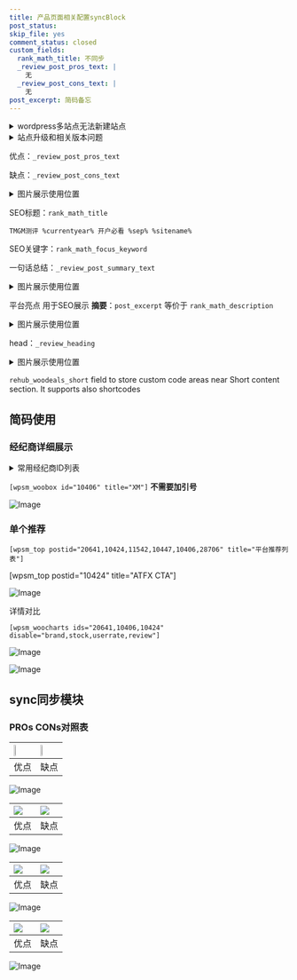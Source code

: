 ```yaml
---
title: 产品页面相关配置syncBlock
post_status: 
skip_file: yes
comment_status: closed
custom_fields:
  rank_math_title: 不同步
  _review_post_pros_text: |
    无
  _review_post_cons_text: |
    无
post_excerpt: 简码备忘
---
```

<details><summary>wordpress多站点无法新建站点</summary>

<li>和报错需要清理cookies一样的原因</li>
<li>wp-config.php里面<code>define( 'SUBDOMAIN_INSTALL', false );//子域名安装</code></li>
<li>新建子站点是用<code>define( 'SUBDOMAIN_INSTALL', true);//子域名安装</code> 完成以后，改成<code>false</code></li>
</details>

<details><summary>站点升级和相关版本问题</summary>

<p>wordpress：5.9.9
woocommerce：7.5.1
出现问题的地方：主题选项里面>><strong>Product layout >>compact style</strong></p>
<p>如何出现没有用过的字段 导致无法保存。先导出配置 然后进行修改，后面再次恢复即可。</p>
<p>出现部分字段无法显示时，需要返回默认布局后，对产品进行保存就好了。</p>
<p></p>
</details>

优点：`_review_post_pros_text`

缺点：`_review_post_cons_text`

<details><summary>图片展示使用位置</summary>

<img src="https://prod-files-secure.s3.us-west-2.amazonaws.com/39ed1227-6d7d-4570-be36-9ccd4a2c4241/f51d3d83-55d4-4bdf-9604-f37ec77ab556/Untitled.png?X-Amz-Algorithm=AWS4-HMAC-SHA256&X-Amz-Content-Sha256=UNSIGNED-PAYLOAD&X-Amz-Credential=ASIAZI2LB466TLW6B7YC%2F20250226%2Fus-west-2%2Fs3%2Faws4_request&X-Amz-Date=20250226T225528Z&X-Amz-Expires=3600&X-Amz-Security-Token=IQoJb3JpZ2luX2VjEC4aCXVzLXdlc3QtMiJHMEUCIQD6MxvXZRSw%2FjLDX%2BQHX95dCj8L6N19OtwuqvkxkTHLMAIgNfM3ktyIG3f85JYNr3dZNVZ0QmLGASh5NzccCt6j06Mq%2FwMIZxAAGgw2Mzc0MjMxODM4MDUiDBi8gcbV0z0P6PHGgyrcA9Gay7KXUGY7P7CdYh1miXbQECGOOAeWxXe3y8zP7%2F4i06m6Jkn7CTdkDttZK7uDDsn%2BFNnx%2BiLDp1s%2BaUY1ecxf7gGS60mFd3iEIWrFp4rq78C9tzdaEzV5rN5tR2QewCsX2Sw8PF8zQcsi%2BiG5g13C9I%2F0JdhDXCHcmvVp8CjGqBqmNABQijkxNvu44k65fkH21SC7qv7zQjMGDH0yp8Ke9QYPbnD090HzpfY8R7e3Q6SuTrM2IbIosPaJqeLuDb1nRgjIANoOXAPwjOKQYqgGCmyA1jyd6mkmSEJEes7k4IahsvsIX27yIRC%2BYJf9I2zdU0HHULD2IW37m1tz3F7D0aKbsz1RJVyKH621LXgRQPOh8%2FUcGfmbyiJUZvmbeMZBYA4Hmq8lHUbiw2zaMjGEFf3B0MLphAxn32eBlYo2Vy1EhwtqQUBTSlXyxjOfHDFeFXSEOTzEjYP5EPYOazyDJOjwcxjBSBoQCl6jXvyB3fY1dSQb22UPEC3RImWhyAZF0ULhjOxrD24YlP9rA44kTosHPifXF8pPgZfsDRl4mr0IURdWmnNuHfiuTC8nXfsK5pjYiBjVDmMOraF1TKAjSyNiPWsTsd%2FfU7dfh5fmecMmMJcbuoCOungWMKqd%2Fr0GOqUBnmj3SjcHuKOiNLuZdLdQAQoPHoGP%2FbuPl9iK%2BZB%2B9a0xP0DzzwSfFgdAdRGoVJumo9GU7b%2FkYLNoNttOcIRICFI2WNRAT6fM3%2FzH1gcJuMUiq0ElQXWHwszZsX0WMZjwxBrmLa7OpTp%2FKcMbJOg%2FK%2B6bUIX4xJIf9dtsI2WC3cTSJO8hZCsQ7nabqLDcS%2BpcZ8Y9o6hxBnoyRYNdON%2B9UMARPOph&X-Amz-Signature=73ec9f417e2ef5bd8741558d7a86e38e04d0dac10154d5a3fc96ac07500cdb1e&X-Amz-SignedHeaders=host&x-id=GetObject" alt="Image">
</details>

SEO标题：`rank_math_title`

`TMGM测评 %currentyear% 开户必看 %sep% %sitename%`

SEO关键字：`rank_math_focus_keyword`

一句话总结：`_review_post_summary_text`

<details><summary>图片展示使用位置</summary>

<img src="https://prod-files-secure.s3.us-west-2.amazonaws.com/39ed1227-6d7d-4570-be36-9ccd4a2c4241/4b96a922-296c-4f4e-8630-d1c870cbce01/Untitled.png?X-Amz-Algorithm=AWS4-HMAC-SHA256&X-Amz-Content-Sha256=UNSIGNED-PAYLOAD&X-Amz-Credential=ASIAZI2LB466ZOSYNNBP%2F20250226%2Fus-west-2%2Fs3%2Faws4_request&X-Amz-Date=20250226T225528Z&X-Amz-Expires=3600&X-Amz-Security-Token=IQoJb3JpZ2luX2VjEC4aCXVzLXdlc3QtMiJHMEUCIBHUBn7tvgdV%2BdWL%2Brg381XyDF6tpvGBuSlBiOZ0vbxoAiEA1O%2FQEw05Xa4XbpIAdatCLEj%2BjhEnpl0qWW3zRMeUkGkq%2FwMIZxAAGgw2Mzc0MjMxODM4MDUiDEXZqBe5m8GwLT7abyrcA0pkiuV24iDf2AAwsGfbx%2BdOrjg%2BMkBWIfPpymCRj0oXqdQj9QtZNDTi5C6kflBYj9wHBo3S%2FcbXm0LPn8IUtPOMO5b%2FLcX6%2Bxt1sUmYzRCcnmxbJNXdL%2FYo4sIT4NCJCztZ6m2LE%2FpwvJTGq1VFZugAG0pDPADoDolf0si9prPyeeQy5fu4n8a31wv%2BXjGDq1fWXq249E43lGBU1iUJu2vAJjgo7xgm2Tz8iDBt2cUS8imwscNfoUoxzNzRMreGgvWXT8CK7tto2%2BqrfVEu5b%2BS2lZ9xRI%2F03%2Fg9q4YYIKYDQtHs%2FcQEz%2Bbu7vWGWU6lAeteaAHn7M9aXF3yflt%2FODxbAtteBvD%2B2xiSuwvBREXZEyBBYf0XqSb%2BBIGrozfJVbjoD38%2FtmeonPCeCnyof4w0p55fS6Udg4mx1DTDKvHtOQEUga5C20tzsGIddoAQzEKWZfgrmJpIMGyISs1JK%2BAZL3LtOp%2FIcLQIJAAbr3eFK2Kz4s6vUpfh5jtKp7ib4Qn9ezjo64VSS1rpDCpEp6G6891jKZZEAYI2KOLehk5UsKknjNrL9vn7YD72YZEdasJF2lXUQVYtSLgtTmnBdVfLGJc0yfDPwu5cJT%2BcBb0%2F%2Fp%2FMEzKDH7ddHfYMKad%2Fr0GOqUBWfBsR%2F%2B811dr8L%2B7O4NQnyC5%2BMZcmwA%2BjQOs%2BDEe%2FRbzTFDkkDIJczhlWgGVbHVhH7JM5Fc2PAdcNQbUgf1RJlyU5oky1Yj51JojCN7tkwKAtS%2Fe1iRiq8iQ1ixmOQnX%2F8oCFCOm1sIu%2B6Bhtv%2FfpnpVOfF7tE6CSDC9PxK4zSAX72Z3QP5HUgY3GtyxCV8SYbA5v9Qq8UOdASkYCWfcxLii%2BQmJ&X-Amz-Signature=241e2942567c8dda2444838cb7afd97ebea1a4da43ad1b876e4c131e6e4be0d4&X-Amz-SignedHeaders=host&x-id=GetObject" alt="Image">
</details>

平台亮点 用于SEO展示 **摘要**：`post_excerpt`  等价于 `rank_math_description`

<details><summary>图片展示使用位置</summary>

<img src="https://prod-files-secure.s3.us-west-2.amazonaws.com/39ed1227-6d7d-4570-be36-9ccd4a2c4241/1ee11f63-b60a-4dfe-a7a7-d58ff23b5d88/Untitled.png?X-Amz-Algorithm=AWS4-HMAC-SHA256&X-Amz-Content-Sha256=UNSIGNED-PAYLOAD&X-Amz-Credential=ASIAZI2LB4667SWT2IVU%2F20250226%2Fus-west-2%2Fs3%2Faws4_request&X-Amz-Date=20250226T225529Z&X-Amz-Expires=3600&X-Amz-Security-Token=IQoJb3JpZ2luX2VjEC4aCXVzLXdlc3QtMiJHMEUCIQDjjx%2BYzxy11d%2BktHqzVMky%2FrSZ%2F6TDjWa4QBcW92m6igIgU1VFXUS2Ut4FfaQzKh5QnjXU1iT%2Bf6ASnZGVHZ9A%2BX4q%2FwMIZxAAGgw2Mzc0MjMxODM4MDUiDCDsISy%2BvZOmgCVh9SrcA7bnzjekSdTb%2FkB8himIvQwAVA%2F5XldXeeqLgKoyYoL9bzeo%2Bv59bbvjVH3%2BIyrVCZ%2FtITYw1K%2F2iEnHIkuJLfFbVS%2BnM1k1h7aPw22wN%2FSTnkH8Q8rmC9%2BHQNNSllqyJgj%2FjHwEg0Z%2B7bzQGLtr2b9Eo%2FWlk0%2FpdkmQr8UK7sB0xQ2ZZ9s8rQSXl0xQY%2BylaKReP5potFQiur0KFx4UVorktCoajsObtNa5DgHCWSbC8rCvRXQPuXwKkHXrACYTmqVIj2uLdoUskiyK7hlfVr6OV2vngnmzWTZ5yTKSq%2FcVYDsYL0gbmfbdUJUrSENinQIRyKb0RRC9%2F6ICImcmL6SjJgs%2B%2BkzqRUQcfXZdFLeXlGTaL1uzcjsoUsG7jz7qWodLxKBZjSRzOfI%2B1Dy6CMOGZnN3yKqu%2Fy1WZAXd1VKUm6kLVKG4bqYkl4mMeSWHcdth1J%2FIHuB0Q5%2BKgirWDNU6cgl8IyqCVqTjydmcsB8zwcQbmpJzLlFtASbI%2B7UxWBQCZJK75DduBm9Zv6tFuxxQYg%2FqyETRNUt%2BlaKXyo5bSkioUMJjajuykrWMjpVBTp6ZviGFZY4dObexz2G4XxEDX2IxU4tUN1P2zMEpbo6zBAGTUZd8bMinKMrhMP6c%2Fr0GOqUBp6PuezK%2B0NqUviysRRoMsYLrSGIJ2oGE%2BIRLFjUhrJfaxDHr03U8kjCKD0rEd42m%2Fg%2F20PrNWHUUIWN4VustLvDE8tif6A3JRWcOLaXNXa2noJozRYs6izPCJCiX1llwFf%2FhEYFIibwKAJbf2niSWGEgoUQ5VEarDBA8DXlGLGdOuczT7rRIoaAWKxDXLGxK0kEJWx%2BHvLYMGXjWJeFw4s8qcNEh&X-Amz-Signature=88df2b8fc3b522f56c77afe1ac29282ba017b279c86fc6afc3e9135bb1c25cd7&X-Amz-SignedHeaders=host&x-id=GetObject" alt="Image">
<img src="https://prod-files-secure.s3.us-west-2.amazonaws.com/39ed1227-6d7d-4570-be36-9ccd4a2c4241/ad4118b5-78d8-4fbe-801e-3b29b5d99c01/Untitled.png?X-Amz-Algorithm=AWS4-HMAC-SHA256&X-Amz-Content-Sha256=UNSIGNED-PAYLOAD&X-Amz-Credential=ASIAZI2LB4667SWT2IVU%2F20250226%2Fus-west-2%2Fs3%2Faws4_request&X-Amz-Date=20250226T225529Z&X-Amz-Expires=3600&X-Amz-Security-Token=IQoJb3JpZ2luX2VjEC4aCXVzLXdlc3QtMiJHMEUCIQDjjx%2BYzxy11d%2BktHqzVMky%2FrSZ%2F6TDjWa4QBcW92m6igIgU1VFXUS2Ut4FfaQzKh5QnjXU1iT%2Bf6ASnZGVHZ9A%2BX4q%2FwMIZxAAGgw2Mzc0MjMxODM4MDUiDCDsISy%2BvZOmgCVh9SrcA7bnzjekSdTb%2FkB8himIvQwAVA%2F5XldXeeqLgKoyYoL9bzeo%2Bv59bbvjVH3%2BIyrVCZ%2FtITYw1K%2F2iEnHIkuJLfFbVS%2BnM1k1h7aPw22wN%2FSTnkH8Q8rmC9%2BHQNNSllqyJgj%2FjHwEg0Z%2B7bzQGLtr2b9Eo%2FWlk0%2FpdkmQr8UK7sB0xQ2ZZ9s8rQSXl0xQY%2BylaKReP5potFQiur0KFx4UVorktCoajsObtNa5DgHCWSbC8rCvRXQPuXwKkHXrACYTmqVIj2uLdoUskiyK7hlfVr6OV2vngnmzWTZ5yTKSq%2FcVYDsYL0gbmfbdUJUrSENinQIRyKb0RRC9%2F6ICImcmL6SjJgs%2B%2BkzqRUQcfXZdFLeXlGTaL1uzcjsoUsG7jz7qWodLxKBZjSRzOfI%2B1Dy6CMOGZnN3yKqu%2Fy1WZAXd1VKUm6kLVKG4bqYkl4mMeSWHcdth1J%2FIHuB0Q5%2BKgirWDNU6cgl8IyqCVqTjydmcsB8zwcQbmpJzLlFtASbI%2B7UxWBQCZJK75DduBm9Zv6tFuxxQYg%2FqyETRNUt%2BlaKXyo5bSkioUMJjajuykrWMjpVBTp6ZviGFZY4dObexz2G4XxEDX2IxU4tUN1P2zMEpbo6zBAGTUZd8bMinKMrhMP6c%2Fr0GOqUBp6PuezK%2B0NqUviysRRoMsYLrSGIJ2oGE%2BIRLFjUhrJfaxDHr03U8kjCKD0rEd42m%2Fg%2F20PrNWHUUIWN4VustLvDE8tif6A3JRWcOLaXNXa2noJozRYs6izPCJCiX1llwFf%2FhEYFIibwKAJbf2niSWGEgoUQ5VEarDBA8DXlGLGdOuczT7rRIoaAWKxDXLGxK0kEJWx%2BHvLYMGXjWJeFw4s8qcNEh&X-Amz-Signature=318fef547f1b33bd86d09417268a622a72c7458e5d7e451c0dd3410f42e56b3a&X-Amz-SignedHeaders=host&x-id=GetObject" alt="Image">
<img src="https://prod-files-secure.s3.us-west-2.amazonaws.com/39ed1227-6d7d-4570-be36-9ccd4a2c4241/a38cf7c9-a79c-4b64-9e94-13589fe0758b/Untitled.png?X-Amz-Algorithm=AWS4-HMAC-SHA256&X-Amz-Content-Sha256=UNSIGNED-PAYLOAD&X-Amz-Credential=ASIAZI2LB4667SWT2IVU%2F20250226%2Fus-west-2%2Fs3%2Faws4_request&X-Amz-Date=20250226T225529Z&X-Amz-Expires=3600&X-Amz-Security-Token=IQoJb3JpZ2luX2VjEC4aCXVzLXdlc3QtMiJHMEUCIQDjjx%2BYzxy11d%2BktHqzVMky%2FrSZ%2F6TDjWa4QBcW92m6igIgU1VFXUS2Ut4FfaQzKh5QnjXU1iT%2Bf6ASnZGVHZ9A%2BX4q%2FwMIZxAAGgw2Mzc0MjMxODM4MDUiDCDsISy%2BvZOmgCVh9SrcA7bnzjekSdTb%2FkB8himIvQwAVA%2F5XldXeeqLgKoyYoL9bzeo%2Bv59bbvjVH3%2BIyrVCZ%2FtITYw1K%2F2iEnHIkuJLfFbVS%2BnM1k1h7aPw22wN%2FSTnkH8Q8rmC9%2BHQNNSllqyJgj%2FjHwEg0Z%2B7bzQGLtr2b9Eo%2FWlk0%2FpdkmQr8UK7sB0xQ2ZZ9s8rQSXl0xQY%2BylaKReP5potFQiur0KFx4UVorktCoajsObtNa5DgHCWSbC8rCvRXQPuXwKkHXrACYTmqVIj2uLdoUskiyK7hlfVr6OV2vngnmzWTZ5yTKSq%2FcVYDsYL0gbmfbdUJUrSENinQIRyKb0RRC9%2F6ICImcmL6SjJgs%2B%2BkzqRUQcfXZdFLeXlGTaL1uzcjsoUsG7jz7qWodLxKBZjSRzOfI%2B1Dy6CMOGZnN3yKqu%2Fy1WZAXd1VKUm6kLVKG4bqYkl4mMeSWHcdth1J%2FIHuB0Q5%2BKgirWDNU6cgl8IyqCVqTjydmcsB8zwcQbmpJzLlFtASbI%2B7UxWBQCZJK75DduBm9Zv6tFuxxQYg%2FqyETRNUt%2BlaKXyo5bSkioUMJjajuykrWMjpVBTp6ZviGFZY4dObexz2G4XxEDX2IxU4tUN1P2zMEpbo6zBAGTUZd8bMinKMrhMP6c%2Fr0GOqUBp6PuezK%2B0NqUviysRRoMsYLrSGIJ2oGE%2BIRLFjUhrJfaxDHr03U8kjCKD0rEd42m%2Fg%2F20PrNWHUUIWN4VustLvDE8tif6A3JRWcOLaXNXa2noJozRYs6izPCJCiX1llwFf%2FhEYFIibwKAJbf2niSWGEgoUQ5VEarDBA8DXlGLGdOuczT7rRIoaAWKxDXLGxK0kEJWx%2BHvLYMGXjWJeFw4s8qcNEh&X-Amz-Signature=548e232634a30113acf2b270f7ba08b33b7f4d5212ac75e354af24f74075b2a1&X-Amz-SignedHeaders=host&x-id=GetObject" alt="Image">
<img src="https://prod-files-secure.s3.us-west-2.amazonaws.com/39ed1227-6d7d-4570-be36-9ccd4a2c4241/7da6fc1e-d2ac-42ae-8c75-cb5749aa18f6/Untitled.png?X-Amz-Algorithm=AWS4-HMAC-SHA256&X-Amz-Content-Sha256=UNSIGNED-PAYLOAD&X-Amz-Credential=ASIAZI2LB4667SWT2IVU%2F20250226%2Fus-west-2%2Fs3%2Faws4_request&X-Amz-Date=20250226T225529Z&X-Amz-Expires=3600&X-Amz-Security-Token=IQoJb3JpZ2luX2VjEC4aCXVzLXdlc3QtMiJHMEUCIQDjjx%2BYzxy11d%2BktHqzVMky%2FrSZ%2F6TDjWa4QBcW92m6igIgU1VFXUS2Ut4FfaQzKh5QnjXU1iT%2Bf6ASnZGVHZ9A%2BX4q%2FwMIZxAAGgw2Mzc0MjMxODM4MDUiDCDsISy%2BvZOmgCVh9SrcA7bnzjekSdTb%2FkB8himIvQwAVA%2F5XldXeeqLgKoyYoL9bzeo%2Bv59bbvjVH3%2BIyrVCZ%2FtITYw1K%2F2iEnHIkuJLfFbVS%2BnM1k1h7aPw22wN%2FSTnkH8Q8rmC9%2BHQNNSllqyJgj%2FjHwEg0Z%2B7bzQGLtr2b9Eo%2FWlk0%2FpdkmQr8UK7sB0xQ2ZZ9s8rQSXl0xQY%2BylaKReP5potFQiur0KFx4UVorktCoajsObtNa5DgHCWSbC8rCvRXQPuXwKkHXrACYTmqVIj2uLdoUskiyK7hlfVr6OV2vngnmzWTZ5yTKSq%2FcVYDsYL0gbmfbdUJUrSENinQIRyKb0RRC9%2F6ICImcmL6SjJgs%2B%2BkzqRUQcfXZdFLeXlGTaL1uzcjsoUsG7jz7qWodLxKBZjSRzOfI%2B1Dy6CMOGZnN3yKqu%2Fy1WZAXd1VKUm6kLVKG4bqYkl4mMeSWHcdth1J%2FIHuB0Q5%2BKgirWDNU6cgl8IyqCVqTjydmcsB8zwcQbmpJzLlFtASbI%2B7UxWBQCZJK75DduBm9Zv6tFuxxQYg%2FqyETRNUt%2BlaKXyo5bSkioUMJjajuykrWMjpVBTp6ZviGFZY4dObexz2G4XxEDX2IxU4tUN1P2zMEpbo6zBAGTUZd8bMinKMrhMP6c%2Fr0GOqUBp6PuezK%2B0NqUviysRRoMsYLrSGIJ2oGE%2BIRLFjUhrJfaxDHr03U8kjCKD0rEd42m%2Fg%2F20PrNWHUUIWN4VustLvDE8tif6A3JRWcOLaXNXa2noJozRYs6izPCJCiX1llwFf%2FhEYFIibwKAJbf2niSWGEgoUQ5VEarDBA8DXlGLGdOuczT7rRIoaAWKxDXLGxK0kEJWx%2BHvLYMGXjWJeFw4s8qcNEh&X-Amz-Signature=af591d271836e288e74956a9ce71bba9af3855bd42b6f07f86e155a80fd8b3a1&X-Amz-SignedHeaders=host&x-id=GetObject" alt="Image">
<img src="https://prod-files-secure.s3.us-west-2.amazonaws.com/39ed1227-6d7d-4570-be36-9ccd4a2c4241/7e97f40a-eaee-47f5-b2f9-475f96808fa7/Untitled.png?X-Amz-Algorithm=AWS4-HMAC-SHA256&X-Amz-Content-Sha256=UNSIGNED-PAYLOAD&X-Amz-Credential=ASIAZI2LB4667SWT2IVU%2F20250226%2Fus-west-2%2Fs3%2Faws4_request&X-Amz-Date=20250226T225529Z&X-Amz-Expires=3600&X-Amz-Security-Token=IQoJb3JpZ2luX2VjEC4aCXVzLXdlc3QtMiJHMEUCIQDjjx%2BYzxy11d%2BktHqzVMky%2FrSZ%2F6TDjWa4QBcW92m6igIgU1VFXUS2Ut4FfaQzKh5QnjXU1iT%2Bf6ASnZGVHZ9A%2BX4q%2FwMIZxAAGgw2Mzc0MjMxODM4MDUiDCDsISy%2BvZOmgCVh9SrcA7bnzjekSdTb%2FkB8himIvQwAVA%2F5XldXeeqLgKoyYoL9bzeo%2Bv59bbvjVH3%2BIyrVCZ%2FtITYw1K%2F2iEnHIkuJLfFbVS%2BnM1k1h7aPw22wN%2FSTnkH8Q8rmC9%2BHQNNSllqyJgj%2FjHwEg0Z%2B7bzQGLtr2b9Eo%2FWlk0%2FpdkmQr8UK7sB0xQ2ZZ9s8rQSXl0xQY%2BylaKReP5potFQiur0KFx4UVorktCoajsObtNa5DgHCWSbC8rCvRXQPuXwKkHXrACYTmqVIj2uLdoUskiyK7hlfVr6OV2vngnmzWTZ5yTKSq%2FcVYDsYL0gbmfbdUJUrSENinQIRyKb0RRC9%2F6ICImcmL6SjJgs%2B%2BkzqRUQcfXZdFLeXlGTaL1uzcjsoUsG7jz7qWodLxKBZjSRzOfI%2B1Dy6CMOGZnN3yKqu%2Fy1WZAXd1VKUm6kLVKG4bqYkl4mMeSWHcdth1J%2FIHuB0Q5%2BKgirWDNU6cgl8IyqCVqTjydmcsB8zwcQbmpJzLlFtASbI%2B7UxWBQCZJK75DduBm9Zv6tFuxxQYg%2FqyETRNUt%2BlaKXyo5bSkioUMJjajuykrWMjpVBTp6ZviGFZY4dObexz2G4XxEDX2IxU4tUN1P2zMEpbo6zBAGTUZd8bMinKMrhMP6c%2Fr0GOqUBp6PuezK%2B0NqUviysRRoMsYLrSGIJ2oGE%2BIRLFjUhrJfaxDHr03U8kjCKD0rEd42m%2Fg%2F20PrNWHUUIWN4VustLvDE8tif6A3JRWcOLaXNXa2noJozRYs6izPCJCiX1llwFf%2FhEYFIibwKAJbf2niSWGEgoUQ5VEarDBA8DXlGLGdOuczT7rRIoaAWKxDXLGxK0kEJWx%2BHvLYMGXjWJeFw4s8qcNEh&X-Amz-Signature=2cc2d8c5fd6131e8db08b913ea68c2e22ebb68896ef481371df2f167da3d0ff2&X-Amz-SignedHeaders=host&x-id=GetObject" alt="Image">
</details>

head：`_review_heading`

<details><summary>图片展示使用位置</summary>

<img src="https://prod-files-secure.s3.us-west-2.amazonaws.com/39ed1227-6d7d-4570-be36-9ccd4a2c4241/3a4650ad-9887-415c-889a-edd51fa54f27/Untitled.png?X-Amz-Algorithm=AWS4-HMAC-SHA256&X-Amz-Content-Sha256=UNSIGNED-PAYLOAD&X-Amz-Credential=ASIAZI2LB466RHRLSAWE%2F20250226%2Fus-west-2%2Fs3%2Faws4_request&X-Amz-Date=20250226T225529Z&X-Amz-Expires=3600&X-Amz-Security-Token=IQoJb3JpZ2luX2VjEC4aCXVzLXdlc3QtMiJHMEUCIQCwM0BiTvrBjnJaBWqyIeaPR31BX19gsv5LYGZ9xIYprwIgXs5Son7ZAJQwqZVaf7a4j%2FkDs5iz2lqTM3wBAh5c62Qq%2FwMIZxAAGgw2Mzc0MjMxODM4MDUiDDOEHKzQRmNkYvnoqyrcA6ifY75L3KIud%2FCGSPk0yegOkTL8HKgmwCt2FQUW7Sl%2F1BrIpINw4lO%2FK0RD5Rl%2BmlEzVpnlTagzn4iRR2x8ZhPKK3ZekH77rLQxliQuUtynOC3e%2F%2BJvWRZRiaFc4nc6uS78o1t1Xz9nenzy8QwmKEko3RnLa%2Bxa2jXrSMaAalLMEavAuMPXXVbT815Bky2WCsyl9hNwrghGF2Nb23PFg90F4IDKjqSFsgCleHNohz2cY61azIvyWjsHFxB%2FBe5Mdn85xRb2nYRtAHvfKs6P1NPKDpl50U5RlSjso7pWCYuJdL7WgaqJznpD77%2FgCP5dBz%2BX%2F4faiGEqAw4XPr9KDfjDfjmfLR5VY%2B62bpABHyCrqOkVWKl3SgHUDYLJ7WbrlrlyKjfGHeRrgxwP65fTKjhG7s8l8JjFrtdm0stVdsBjVuwyquSjYFcPzn9Ii3QoYTLBguuS9bAqmvPdSyPCy%2FjNmtJV77F%2BBxSpzmhiQz3F99Ap6z2V0xHKn2MNI%2BhyMNpLvCUSSzSp2kIkvalhQGTsudwa9nWY6Zf7VQWbOfTPtHZ9uG2a3uObi2BfL%2FV9Bvm4dAFvNX0M8dSbJIybRmoE0J0WAMSeDt3w4EllnYTtkyCe2oRwvwN8RJ%2B4MPmc%2Fr0GOqUBAxx5U3gSCOrVjNq4XEq1OtI2UN8oF3ddpjE2MsYB2j6pn9tyiANyqIrZtWEG2ISf9uaw3OL7kWtX90llNEDOj%2FHUSQrMqzY39Wv2dPAAZRXfEwAFtiE%2F1D3%2FCSVUc9Evzq13QczLsW3ZS4EFVlBElEAdDx%2Fwc%2FymXJ3hyLWCdtgS74LcJEvHzQtZw7Hxbx3E4HUBT7dF0BMmCsb%2BDolx0CO1FeXl&X-Amz-Signature=e255843d69768f981a5bedd83a09d5fc55bd0d2341d2bc4267df3cc08e80b434&X-Amz-SignedHeaders=host&x-id=GetObject" alt="Image">
</details>

`rehub_woodeals_short`	field to store custom code areas near Short content section. It supports also shortcodes



## 简码使用

### 经纪商详细展示

<details><summary>常用经纪商ID列表</summary>

<pre><code class="php">嘉盛 ===> 20641  [wpsm_woobox id="20641" title="嘉盛"]
易信easymarkets ===> 11542  [wpsm_woobox id="11542" title="易信easymarkets"]
ATFX外汇 ===> 10424  [wpsm_woobox id="10424" title="ATFX"]
XM ===> 10406  [wpsm_woobox id="10406" title="XM"]
TMGM ===> 29622  [wpsm_woobox id="29622" title="TMGM"]
HYCM ===> 10447  [wpsm_woobox id="10447" title="HYCM"]
fpmarkets澳福外汇 ===> 20639  [wpsm_woobox id="20639" title="fpmarkets澳福外汇"]</code></pre>
</details>

`[wpsm_woobox id="10406" title="XM"]` **不需要加引号**

![Image](https://prod-files-secure.s3.us-west-2.amazonaws.com/39ed1227-6d7d-4570-be36-9ccd4a2c4241/4f898f9d-0fa7-4e43-acd3-ac6bc7be575a/Untitled.png?X-Amz-Algorithm=AWS4-HMAC-SHA256&X-Amz-Content-Sha256=UNSIGNED-PAYLOAD&X-Amz-Credential=ASIAZI2LB4665IGUL5SX%2F20250226%2Fus-west-2%2Fs3%2Faws4_request&X-Amz-Date=20250226T225520Z&X-Amz-Expires=3600&X-Amz-Security-Token=IQoJb3JpZ2luX2VjEC4aCXVzLXdlc3QtMiJGMEQCIGl1ln0b8WH%2B97h9zQWhOUpH1i2hD%2Fqwre6JBvsVcLSLAiAdMsMkDdDEnxfBKUzEzdii1pDSPUKnybX1IFX5TA%2B9%2BCr%2FAwhnEAAaDDYzNzQyMzE4MzgwNSIMBwhsRbEL9qvGzRacKtwDwWtGKG8FBpXDBGgvnWAeo6Dv8oFEr19v2MXoIclwJk1c35PdRXEUFQengOmlXFr6xRAki6KElw5pZT0jbclqZBjxZIo0lLcsOua86MkJjdwHj3qMI7I%2FF4gz%2F%2FAoTFX7%2BmrGXDURcwTWqB6DXKTQLvRXgP7Bo3YIVGgAUru8cLXSkwFrI7UebLD%2Fq7aNLSw4V5EJGhblrY5SVxtUdduBQ3R8MUUZAtqSZzC2GsrWElOuqP0vKCedlpHavBNRkDz1o3PE6MnSYzb5Qi2cKVG2w8bKMOcysUi3ALfrkb103YkhmGG5WvlmrVbw5wCcvFBpW0K1qZMxiRyiVtZ0dmhvdldpmroOkleNdlurQgILGTWooM2rGWrCe1L49p0F%2BPShIGGAyYb4HP3GA1o4xNyuCJoGL2jChhZw%2ByDoXpHd3s%2FqzW22W9LstKJjnRgiOCxH28MsAKGwbc7qz31abbztUAz%2FqnEWaKzLm7nV553HGwgJz%2FaYNnFonKPRMEAF9Py5BL9cLmNHaG8GZxPsds0j0taxyeJ%2Fu67hpRchj8eUQExjS9gHG8mUJ65UIbbC6qk%2Bqm7iZCkN8%2B5DvXRfpTx1sOnpy7HAjS8ymv5ENcDr6JK8ucsj1kiZ%2BP92W%2FcwgZ3%2BvQY6pgGFrfWzKcHQOVES19MTBaDa5lyRbbCIkw%2FfJbbl4c6JQE5tHmJukCnLui%2FB%2F1dX5YghUNZ1NmNcSAY2%2BfYaCEiUMOyAmjxgXI2MBeQXRbkGaFjpmsmqBdyIzOoHVUihttEuNqtBeB0JkrsPCjp83ZB3qwT8iI6Om1F6Vzv4NqA96I9X3PzJ4iSF2cMhYfeeAV928p2NzJzmJvqX6D%2BWf8OUFYC8RV3T&X-Amz-Signature=523901e6bd9adbf37272cface9900c541bcea1b91b3e3428d909f8dabfce6209&X-Amz-SignedHeaders=host&x-id=GetObject)

### 单个推荐
`[wpsm_top postid="20641,10424,11542,10447,10406,28706" title="平台推荐列表"]`

[wpsm_top postid="10424" title="ATFX CTA"]

![Image](https://prod-files-secure.s3.us-west-2.amazonaws.com/39ed1227-6d7d-4570-be36-9ccd4a2c4241/5ac620dc-51a8-48b6-b55d-91f47299193c/Untitled.png?X-Amz-Algorithm=AWS4-HMAC-SHA256&X-Amz-Content-Sha256=UNSIGNED-PAYLOAD&X-Amz-Credential=ASIAZI2LB4665IGUL5SX%2F20250226%2Fus-west-2%2Fs3%2Faws4_request&X-Amz-Date=20250226T225520Z&X-Amz-Expires=3600&X-Amz-Security-Token=IQoJb3JpZ2luX2VjEC4aCXVzLXdlc3QtMiJGMEQCIGl1ln0b8WH%2B97h9zQWhOUpH1i2hD%2Fqwre6JBvsVcLSLAiAdMsMkDdDEnxfBKUzEzdii1pDSPUKnybX1IFX5TA%2B9%2BCr%2FAwhnEAAaDDYzNzQyMzE4MzgwNSIMBwhsRbEL9qvGzRacKtwDwWtGKG8FBpXDBGgvnWAeo6Dv8oFEr19v2MXoIclwJk1c35PdRXEUFQengOmlXFr6xRAki6KElw5pZT0jbclqZBjxZIo0lLcsOua86MkJjdwHj3qMI7I%2FF4gz%2F%2FAoTFX7%2BmrGXDURcwTWqB6DXKTQLvRXgP7Bo3YIVGgAUru8cLXSkwFrI7UebLD%2Fq7aNLSw4V5EJGhblrY5SVxtUdduBQ3R8MUUZAtqSZzC2GsrWElOuqP0vKCedlpHavBNRkDz1o3PE6MnSYzb5Qi2cKVG2w8bKMOcysUi3ALfrkb103YkhmGG5WvlmrVbw5wCcvFBpW0K1qZMxiRyiVtZ0dmhvdldpmroOkleNdlurQgILGTWooM2rGWrCe1L49p0F%2BPShIGGAyYb4HP3GA1o4xNyuCJoGL2jChhZw%2ByDoXpHd3s%2FqzW22W9LstKJjnRgiOCxH28MsAKGwbc7qz31abbztUAz%2FqnEWaKzLm7nV553HGwgJz%2FaYNnFonKPRMEAF9Py5BL9cLmNHaG8GZxPsds0j0taxyeJ%2Fu67hpRchj8eUQExjS9gHG8mUJ65UIbbC6qk%2Bqm7iZCkN8%2B5DvXRfpTx1sOnpy7HAjS8ymv5ENcDr6JK8ucsj1kiZ%2BP92W%2FcwgZ3%2BvQY6pgGFrfWzKcHQOVES19MTBaDa5lyRbbCIkw%2FfJbbl4c6JQE5tHmJukCnLui%2FB%2F1dX5YghUNZ1NmNcSAY2%2BfYaCEiUMOyAmjxgXI2MBeQXRbkGaFjpmsmqBdyIzOoHVUihttEuNqtBeB0JkrsPCjp83ZB3qwT8iI6Om1F6Vzv4NqA96I9X3PzJ4iSF2cMhYfeeAV928p2NzJzmJvqX6D%2BWf8OUFYC8RV3T&X-Amz-Signature=04fc0d91020c2d3dd267902bd39eec020b1a18f233ddd82f4f81d0a429cf0ac8&X-Amz-SignedHeaders=host&x-id=GetObject)

详情对比

`[wpsm_woocharts ids="20641,10406,10424" disable="brand,stock,userrate,review"]`

![Image](https://prod-files-secure.s3.us-west-2.amazonaws.com/39ed1227-6d7d-4570-be36-9ccd4a2c4241/bf3ba45f-b9f3-4295-8aef-b4a495fd25f4/Untitled.png?X-Amz-Algorithm=AWS4-HMAC-SHA256&X-Amz-Content-Sha256=UNSIGNED-PAYLOAD&X-Amz-Credential=ASIAZI2LB4665IGUL5SX%2F20250226%2Fus-west-2%2Fs3%2Faws4_request&X-Amz-Date=20250226T225520Z&X-Amz-Expires=3600&X-Amz-Security-Token=IQoJb3JpZ2luX2VjEC4aCXVzLXdlc3QtMiJGMEQCIGl1ln0b8WH%2B97h9zQWhOUpH1i2hD%2Fqwre6JBvsVcLSLAiAdMsMkDdDEnxfBKUzEzdii1pDSPUKnybX1IFX5TA%2B9%2BCr%2FAwhnEAAaDDYzNzQyMzE4MzgwNSIMBwhsRbEL9qvGzRacKtwDwWtGKG8FBpXDBGgvnWAeo6Dv8oFEr19v2MXoIclwJk1c35PdRXEUFQengOmlXFr6xRAki6KElw5pZT0jbclqZBjxZIo0lLcsOua86MkJjdwHj3qMI7I%2FF4gz%2F%2FAoTFX7%2BmrGXDURcwTWqB6DXKTQLvRXgP7Bo3YIVGgAUru8cLXSkwFrI7UebLD%2Fq7aNLSw4V5EJGhblrY5SVxtUdduBQ3R8MUUZAtqSZzC2GsrWElOuqP0vKCedlpHavBNRkDz1o3PE6MnSYzb5Qi2cKVG2w8bKMOcysUi3ALfrkb103YkhmGG5WvlmrVbw5wCcvFBpW0K1qZMxiRyiVtZ0dmhvdldpmroOkleNdlurQgILGTWooM2rGWrCe1L49p0F%2BPShIGGAyYb4HP3GA1o4xNyuCJoGL2jChhZw%2ByDoXpHd3s%2FqzW22W9LstKJjnRgiOCxH28MsAKGwbc7qz31abbztUAz%2FqnEWaKzLm7nV553HGwgJz%2FaYNnFonKPRMEAF9Py5BL9cLmNHaG8GZxPsds0j0taxyeJ%2Fu67hpRchj8eUQExjS9gHG8mUJ65UIbbC6qk%2Bqm7iZCkN8%2B5DvXRfpTx1sOnpy7HAjS8ymv5ENcDr6JK8ucsj1kiZ%2BP92W%2FcwgZ3%2BvQY6pgGFrfWzKcHQOVES19MTBaDa5lyRbbCIkw%2FfJbbl4c6JQE5tHmJukCnLui%2FB%2F1dX5YghUNZ1NmNcSAY2%2BfYaCEiUMOyAmjxgXI2MBeQXRbkGaFjpmsmqBdyIzOoHVUihttEuNqtBeB0JkrsPCjp83ZB3qwT8iI6Om1F6Vzv4NqA96I9X3PzJ4iSF2cMhYfeeAV928p2NzJzmJvqX6D%2BWf8OUFYC8RV3T&X-Amz-Signature=fe26f8ca35da3510acacb83ec468b525991947aecce0d9a8e6a228037fc58ccb&X-Amz-SignedHeaders=host&x-id=GetObject)

![Image](https://prod-files-secure.s3.us-west-2.amazonaws.com/39ed1227-6d7d-4570-be36-9ccd4a2c4241/30bc56ef-f383-4b48-9768-2ebc9e436ec0/Untitled.png?X-Amz-Algorithm=AWS4-HMAC-SHA256&X-Amz-Content-Sha256=UNSIGNED-PAYLOAD&X-Amz-Credential=ASIAZI2LB4665IGUL5SX%2F20250226%2Fus-west-2%2Fs3%2Faws4_request&X-Amz-Date=20250226T225520Z&X-Amz-Expires=3600&X-Amz-Security-Token=IQoJb3JpZ2luX2VjEC4aCXVzLXdlc3QtMiJGMEQCIGl1ln0b8WH%2B97h9zQWhOUpH1i2hD%2Fqwre6JBvsVcLSLAiAdMsMkDdDEnxfBKUzEzdii1pDSPUKnybX1IFX5TA%2B9%2BCr%2FAwhnEAAaDDYzNzQyMzE4MzgwNSIMBwhsRbEL9qvGzRacKtwDwWtGKG8FBpXDBGgvnWAeo6Dv8oFEr19v2MXoIclwJk1c35PdRXEUFQengOmlXFr6xRAki6KElw5pZT0jbclqZBjxZIo0lLcsOua86MkJjdwHj3qMI7I%2FF4gz%2F%2FAoTFX7%2BmrGXDURcwTWqB6DXKTQLvRXgP7Bo3YIVGgAUru8cLXSkwFrI7UebLD%2Fq7aNLSw4V5EJGhblrY5SVxtUdduBQ3R8MUUZAtqSZzC2GsrWElOuqP0vKCedlpHavBNRkDz1o3PE6MnSYzb5Qi2cKVG2w8bKMOcysUi3ALfrkb103YkhmGG5WvlmrVbw5wCcvFBpW0K1qZMxiRyiVtZ0dmhvdldpmroOkleNdlurQgILGTWooM2rGWrCe1L49p0F%2BPShIGGAyYb4HP3GA1o4xNyuCJoGL2jChhZw%2ByDoXpHd3s%2FqzW22W9LstKJjnRgiOCxH28MsAKGwbc7qz31abbztUAz%2FqnEWaKzLm7nV553HGwgJz%2FaYNnFonKPRMEAF9Py5BL9cLmNHaG8GZxPsds0j0taxyeJ%2Fu67hpRchj8eUQExjS9gHG8mUJ65UIbbC6qk%2Bqm7iZCkN8%2B5DvXRfpTx1sOnpy7HAjS8ymv5ENcDr6JK8ucsj1kiZ%2BP92W%2FcwgZ3%2BvQY6pgGFrfWzKcHQOVES19MTBaDa5lyRbbCIkw%2FfJbbl4c6JQE5tHmJukCnLui%2FB%2F1dX5YghUNZ1NmNcSAY2%2BfYaCEiUMOyAmjxgXI2MBeQXRbkGaFjpmsmqBdyIzOoHVUihttEuNqtBeB0JkrsPCjp83ZB3qwT8iI6Om1F6Vzv4NqA96I9X3PzJ4iSF2cMhYfeeAV928p2NzJzmJvqX6D%2BWf8OUFYC8RV3T&X-Amz-Signature=7d2a88946c61a4e09c0b51e7388bbda0f07cb36c8736a31539acb7090fcf64b1&X-Amz-SignedHeaders=host&x-id=GetObject)

## sync同步模块

### PROs CONs对照表

| <img src="https://cdn.ifttt.fun/gh/jarlin8/OSS@main/icons/customize/pros.svg" height="auto" width="37.3%"> | <img src="https://cdn.ifttt.fun/gh/jarlin8/OSS@main/icons/customize/cons.svg" height="auto" width="28.8%"> |
| :--- | :--- |
| 优点 | 缺点 |

![Image](https://prod-files-secure.s3.us-west-2.amazonaws.com/39ed1227-6d7d-4570-be36-9ccd4a2c4241/8742b755-dfb5-4004-9a5f-d6e561664bd8/Untitled.png?X-Amz-Algorithm=AWS4-HMAC-SHA256&X-Amz-Content-Sha256=UNSIGNED-PAYLOAD&X-Amz-Credential=ASIAZI2LB4665IGUL5SX%2F20250226%2Fus-west-2%2Fs3%2Faws4_request&X-Amz-Date=20250226T225520Z&X-Amz-Expires=3600&X-Amz-Security-Token=IQoJb3JpZ2luX2VjEC4aCXVzLXdlc3QtMiJGMEQCIGl1ln0b8WH%2B97h9zQWhOUpH1i2hD%2Fqwre6JBvsVcLSLAiAdMsMkDdDEnxfBKUzEzdii1pDSPUKnybX1IFX5TA%2B9%2BCr%2FAwhnEAAaDDYzNzQyMzE4MzgwNSIMBwhsRbEL9qvGzRacKtwDwWtGKG8FBpXDBGgvnWAeo6Dv8oFEr19v2MXoIclwJk1c35PdRXEUFQengOmlXFr6xRAki6KElw5pZT0jbclqZBjxZIo0lLcsOua86MkJjdwHj3qMI7I%2FF4gz%2F%2FAoTFX7%2BmrGXDURcwTWqB6DXKTQLvRXgP7Bo3YIVGgAUru8cLXSkwFrI7UebLD%2Fq7aNLSw4V5EJGhblrY5SVxtUdduBQ3R8MUUZAtqSZzC2GsrWElOuqP0vKCedlpHavBNRkDz1o3PE6MnSYzb5Qi2cKVG2w8bKMOcysUi3ALfrkb103YkhmGG5WvlmrVbw5wCcvFBpW0K1qZMxiRyiVtZ0dmhvdldpmroOkleNdlurQgILGTWooM2rGWrCe1L49p0F%2BPShIGGAyYb4HP3GA1o4xNyuCJoGL2jChhZw%2ByDoXpHd3s%2FqzW22W9LstKJjnRgiOCxH28MsAKGwbc7qz31abbztUAz%2FqnEWaKzLm7nV553HGwgJz%2FaYNnFonKPRMEAF9Py5BL9cLmNHaG8GZxPsds0j0taxyeJ%2Fu67hpRchj8eUQExjS9gHG8mUJ65UIbbC6qk%2Bqm7iZCkN8%2B5DvXRfpTx1sOnpy7HAjS8ymv5ENcDr6JK8ucsj1kiZ%2BP92W%2FcwgZ3%2BvQY6pgGFrfWzKcHQOVES19MTBaDa5lyRbbCIkw%2FfJbbl4c6JQE5tHmJukCnLui%2FB%2F1dX5YghUNZ1NmNcSAY2%2BfYaCEiUMOyAmjxgXI2MBeQXRbkGaFjpmsmqBdyIzOoHVUihttEuNqtBeB0JkrsPCjp83ZB3qwT8iI6Om1F6Vzv4NqA96I9X3PzJ4iSF2cMhYfeeAV928p2NzJzmJvqX6D%2BWf8OUFYC8RV3T&X-Amz-Signature=b249927cb36c91bc7d1ee74aae63f7e287ae4deca83b32c44a7aac8b7e5053f1&X-Amz-SignedHeaders=host&x-id=GetObject)

| <img src="https://cdn.ifttt.fun/gh/jarlin8/OSS@main/icons/customize/pros1.svg" height="auto"> | <img src="https://cdn.ifttt.fun/gh/jarlin8/OSS@main/icons/customize/cons1.svg" height="auto"> |
| :--- | :--- |
| 优点 | 缺点 |

![Image](https://prod-files-secure.s3.us-west-2.amazonaws.com/39ed1227-6d7d-4570-be36-9ccd4a2c4241/806358f8-c9c4-4e17-bb35-c6c76a5397a5/Untitled.png?X-Amz-Algorithm=AWS4-HMAC-SHA256&X-Amz-Content-Sha256=UNSIGNED-PAYLOAD&X-Amz-Credential=ASIAZI2LB4665IGUL5SX%2F20250226%2Fus-west-2%2Fs3%2Faws4_request&X-Amz-Date=20250226T225520Z&X-Amz-Expires=3600&X-Amz-Security-Token=IQoJb3JpZ2luX2VjEC4aCXVzLXdlc3QtMiJGMEQCIGl1ln0b8WH%2B97h9zQWhOUpH1i2hD%2Fqwre6JBvsVcLSLAiAdMsMkDdDEnxfBKUzEzdii1pDSPUKnybX1IFX5TA%2B9%2BCr%2FAwhnEAAaDDYzNzQyMzE4MzgwNSIMBwhsRbEL9qvGzRacKtwDwWtGKG8FBpXDBGgvnWAeo6Dv8oFEr19v2MXoIclwJk1c35PdRXEUFQengOmlXFr6xRAki6KElw5pZT0jbclqZBjxZIo0lLcsOua86MkJjdwHj3qMI7I%2FF4gz%2F%2FAoTFX7%2BmrGXDURcwTWqB6DXKTQLvRXgP7Bo3YIVGgAUru8cLXSkwFrI7UebLD%2Fq7aNLSw4V5EJGhblrY5SVxtUdduBQ3R8MUUZAtqSZzC2GsrWElOuqP0vKCedlpHavBNRkDz1o3PE6MnSYzb5Qi2cKVG2w8bKMOcysUi3ALfrkb103YkhmGG5WvlmrVbw5wCcvFBpW0K1qZMxiRyiVtZ0dmhvdldpmroOkleNdlurQgILGTWooM2rGWrCe1L49p0F%2BPShIGGAyYb4HP3GA1o4xNyuCJoGL2jChhZw%2ByDoXpHd3s%2FqzW22W9LstKJjnRgiOCxH28MsAKGwbc7qz31abbztUAz%2FqnEWaKzLm7nV553HGwgJz%2FaYNnFonKPRMEAF9Py5BL9cLmNHaG8GZxPsds0j0taxyeJ%2Fu67hpRchj8eUQExjS9gHG8mUJ65UIbbC6qk%2Bqm7iZCkN8%2B5DvXRfpTx1sOnpy7HAjS8ymv5ENcDr6JK8ucsj1kiZ%2BP92W%2FcwgZ3%2BvQY6pgGFrfWzKcHQOVES19MTBaDa5lyRbbCIkw%2FfJbbl4c6JQE5tHmJukCnLui%2FB%2F1dX5YghUNZ1NmNcSAY2%2BfYaCEiUMOyAmjxgXI2MBeQXRbkGaFjpmsmqBdyIzOoHVUihttEuNqtBeB0JkrsPCjp83ZB3qwT8iI6Om1F6Vzv4NqA96I9X3PzJ4iSF2cMhYfeeAV928p2NzJzmJvqX6D%2BWf8OUFYC8RV3T&X-Amz-Signature=55f4c7fbb1732b092002ceb574f88db9ede145e94dec4598d66dc9e3376364c9&X-Amz-SignedHeaders=host&x-id=GetObject)

| <img src="https://cdn.ifttt.fun/gh/jarlin8/OSS@main/icons/customize/pros2.svg" height="auto"> | <img src="https://cdn.ifttt.fun/gh/jarlin8/OSS@main/icons/customize/cons2.svg" height="auto"> |
| :--- | :--- |
| 优点 | 缺点 |

![Image](https://prod-files-secure.s3.us-west-2.amazonaws.com/39ed1227-6d7d-4570-be36-9ccd4a2c4241/a9245ec9-70dd-4005-b534-0d54315fc5f3/Untitled.png?X-Amz-Algorithm=AWS4-HMAC-SHA256&X-Amz-Content-Sha256=UNSIGNED-PAYLOAD&X-Amz-Credential=ASIAZI2LB4665IGUL5SX%2F20250226%2Fus-west-2%2Fs3%2Faws4_request&X-Amz-Date=20250226T225520Z&X-Amz-Expires=3600&X-Amz-Security-Token=IQoJb3JpZ2luX2VjEC4aCXVzLXdlc3QtMiJGMEQCIGl1ln0b8WH%2B97h9zQWhOUpH1i2hD%2Fqwre6JBvsVcLSLAiAdMsMkDdDEnxfBKUzEzdii1pDSPUKnybX1IFX5TA%2B9%2BCr%2FAwhnEAAaDDYzNzQyMzE4MzgwNSIMBwhsRbEL9qvGzRacKtwDwWtGKG8FBpXDBGgvnWAeo6Dv8oFEr19v2MXoIclwJk1c35PdRXEUFQengOmlXFr6xRAki6KElw5pZT0jbclqZBjxZIo0lLcsOua86MkJjdwHj3qMI7I%2FF4gz%2F%2FAoTFX7%2BmrGXDURcwTWqB6DXKTQLvRXgP7Bo3YIVGgAUru8cLXSkwFrI7UebLD%2Fq7aNLSw4V5EJGhblrY5SVxtUdduBQ3R8MUUZAtqSZzC2GsrWElOuqP0vKCedlpHavBNRkDz1o3PE6MnSYzb5Qi2cKVG2w8bKMOcysUi3ALfrkb103YkhmGG5WvlmrVbw5wCcvFBpW0K1qZMxiRyiVtZ0dmhvdldpmroOkleNdlurQgILGTWooM2rGWrCe1L49p0F%2BPShIGGAyYb4HP3GA1o4xNyuCJoGL2jChhZw%2ByDoXpHd3s%2FqzW22W9LstKJjnRgiOCxH28MsAKGwbc7qz31abbztUAz%2FqnEWaKzLm7nV553HGwgJz%2FaYNnFonKPRMEAF9Py5BL9cLmNHaG8GZxPsds0j0taxyeJ%2Fu67hpRchj8eUQExjS9gHG8mUJ65UIbbC6qk%2Bqm7iZCkN8%2B5DvXRfpTx1sOnpy7HAjS8ymv5ENcDr6JK8ucsj1kiZ%2BP92W%2FcwgZ3%2BvQY6pgGFrfWzKcHQOVES19MTBaDa5lyRbbCIkw%2FfJbbl4c6JQE5tHmJukCnLui%2FB%2F1dX5YghUNZ1NmNcSAY2%2BfYaCEiUMOyAmjxgXI2MBeQXRbkGaFjpmsmqBdyIzOoHVUihttEuNqtBeB0JkrsPCjp83ZB3qwT8iI6Om1F6Vzv4NqA96I9X3PzJ4iSF2cMhYfeeAV928p2NzJzmJvqX6D%2BWf8OUFYC8RV3T&X-Amz-Signature=4792fed0bf1921dda2540b465591703ab079fa79b5bf7dbd929f8fa5394c65a3&X-Amz-SignedHeaders=host&x-id=GetObject)

| <img src="https://cdn.ifttt.fun/gh/jarlin8/OSS@main/icons/customize/pros3.svg" height="auto"> | <img src="https://cdn.ifttt.fun/gh/jarlin8/OSS@main/icons/customize/cons3.svg" height="auto"> |
| :--- | :--- |
| 优点 | 缺点 |

![Image](https://prod-files-secure.s3.us-west-2.amazonaws.com/39ed1227-6d7d-4570-be36-9ccd4a2c4241/e1e580a2-2e5c-4780-9ff4-19c318fc2284/Untitled.png?X-Amz-Algorithm=AWS4-HMAC-SHA256&X-Amz-Content-Sha256=UNSIGNED-PAYLOAD&X-Amz-Credential=ASIAZI2LB4665IGUL5SX%2F20250226%2Fus-west-2%2Fs3%2Faws4_request&X-Amz-Date=20250226T225520Z&X-Amz-Expires=3600&X-Amz-Security-Token=IQoJb3JpZ2luX2VjEC4aCXVzLXdlc3QtMiJGMEQCIGl1ln0b8WH%2B97h9zQWhOUpH1i2hD%2Fqwre6JBvsVcLSLAiAdMsMkDdDEnxfBKUzEzdii1pDSPUKnybX1IFX5TA%2B9%2BCr%2FAwhnEAAaDDYzNzQyMzE4MzgwNSIMBwhsRbEL9qvGzRacKtwDwWtGKG8FBpXDBGgvnWAeo6Dv8oFEr19v2MXoIclwJk1c35PdRXEUFQengOmlXFr6xRAki6KElw5pZT0jbclqZBjxZIo0lLcsOua86MkJjdwHj3qMI7I%2FF4gz%2F%2FAoTFX7%2BmrGXDURcwTWqB6DXKTQLvRXgP7Bo3YIVGgAUru8cLXSkwFrI7UebLD%2Fq7aNLSw4V5EJGhblrY5SVxtUdduBQ3R8MUUZAtqSZzC2GsrWElOuqP0vKCedlpHavBNRkDz1o3PE6MnSYzb5Qi2cKVG2w8bKMOcysUi3ALfrkb103YkhmGG5WvlmrVbw5wCcvFBpW0K1qZMxiRyiVtZ0dmhvdldpmroOkleNdlurQgILGTWooM2rGWrCe1L49p0F%2BPShIGGAyYb4HP3GA1o4xNyuCJoGL2jChhZw%2ByDoXpHd3s%2FqzW22W9LstKJjnRgiOCxH28MsAKGwbc7qz31abbztUAz%2FqnEWaKzLm7nV553HGwgJz%2FaYNnFonKPRMEAF9Py5BL9cLmNHaG8GZxPsds0j0taxyeJ%2Fu67hpRchj8eUQExjS9gHG8mUJ65UIbbC6qk%2Bqm7iZCkN8%2B5DvXRfpTx1sOnpy7HAjS8ymv5ENcDr6JK8ucsj1kiZ%2BP92W%2FcwgZ3%2BvQY6pgGFrfWzKcHQOVES19MTBaDa5lyRbbCIkw%2FfJbbl4c6JQE5tHmJukCnLui%2FB%2F1dX5YghUNZ1NmNcSAY2%2BfYaCEiUMOyAmjxgXI2MBeQXRbkGaFjpmsmqBdyIzOoHVUihttEuNqtBeB0JkrsPCjp83ZB3qwT8iI6Om1F6Vzv4NqA96I9X3PzJ4iSF2cMhYfeeAV928p2NzJzmJvqX6D%2BWf8OUFYC8RV3T&X-Amz-Signature=1a1ab92f91c7152dfd98763fc157a53dc599c085668aed2dd826ccaa7b13a629&X-Amz-SignedHeaders=host&x-id=GetObject)
